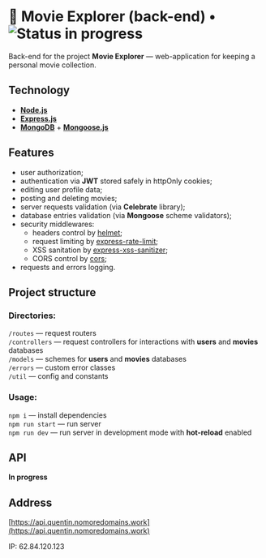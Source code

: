 # :popcorn: Movie Explorer (back-end) • ![Status in progress](https://badgen.net/badge/status/in%20progress/yellow)

Back-end for the project **Movie Explorer** — web-application for keeping a personal movie collection.

## Technology

- [**Node.js**](https://nodejs.org/en/ "Node.js")
- [**Express.js**](https://expressjs.com "Express.js")
- [**MongoDB**](https://www.mongodb.com "MongoDB") + [**Mongoose.js**](https://mongoosejs.com "Mongoose")

## Features

- user authorization;
- authentication via **JWT** stored safely in httpOnly cookies;
- editing user profile data;
- posting and deleting movies;
- server requests validation (via **Celebrate** library);
- database entries validation (via **Mongoose** scheme validators);
- security middlewares:
  - headers control by [helmet](https://www.npmjs.com/package/helmet);
  - request limiting by [express-rate-limit](https://www.npmjs.com/package/express-rate-limit);
  - XSS sanitation by [express-xss-sanitizer](https://www.npmjs.com/package/express-xss-sanitizer);
  - CORS control by [cors](https://www.npmjs.com/package/cors);
- requests and errors logging.

## Project structure

### Directories:

`/routes` — request routers  
`/controllers` — request controllers for interactions with **users** and **movies** databases  
`/models` — schemes for **users** and **movies** databases  
`/errors` — custom error classes  
`/util` — config and constants

### Usage:

`npm i` — install dependencies  
`npm run start` — run server  
`npm run dev` — run server in development mode with **hot-reload** enabled

## API

**In progress**

## Address

[https://api.quentin.nomoredomains.work](https://api.quentin.nomoredomains.work)

IP: 62.84.120.123
